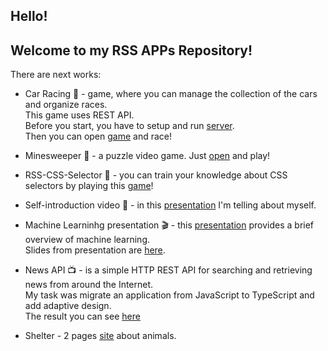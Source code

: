 ## Hello! 
## Welcome to my RSS APPs Repository!

There are next works:
- Car Racing &#128681; - game, where you can manage the collection of the cars and organize races.  
  This game uses REST API.  
  Before you start, you have to setup and run [server](https://github.com/mikhama/async-race-api).  
  Then you can open [game](https://async-car-racing-game.netlify.app/) and race!

  
- Minesweeper &#128241; - a puzzle video game. Just [open](https://grey-minesweeper-game.netlify.app/) and play!

- RSS-CSS-Selector &#128212; - you can train your knowledge about CSS selectors by playing this [game](https://rss-css-selectors-game.netlify.app/)!

- Self-introduction video &#127909; - in this [presentation](https://www.youtube.com/watch?v=oQvBx7OtrxI) I'm telling about myself.
  
- Machine Learninhg presentation &#127916; - this [presentation](https://www.youtube.com/watch?v=Ao-3g9iUUW4) provides a brief overview of machine learning.  
  Slides from presentation are [here](https://natanchik.github.io/Presentation_ML/).

- News API &#128250; - is a simple HTTP REST API for searching and retrieving news from around the Internet.  
  My task was migrate an application from JavaScript to TypeScript and add adaptive design.  
  The result you can see [here](https://migration-news-api-to-ts.netlify.app/)   

- Shelter - 2 pages [site](https://animals-shelter-landing.netlify.app/) about animals. <!--with slider and modal windows.-->
  
